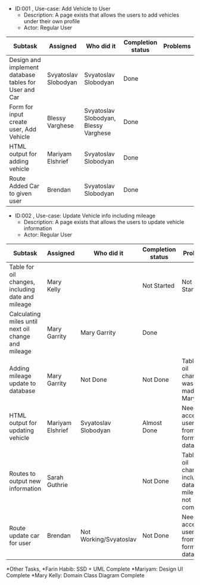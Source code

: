 * ID:001 , Use-case: Add Vehicle to User
    * Description: A page exists that allows the users to add vehicles under their own profile
    * Actor: Regular User
    
| Subtask     | Assigned    | Who did it         | Completion status |  Problems    | 
| ----------- | ----------- | ------------------ | ----------- | ----------- |
| Design and implement database tables for User and Car |Svyatoslav Slobodyan|Svyatoslav Slobodyan|Done||
| Form for input create user, Add Vehicle |Blessy Varghese|Svyatoslav Slobodyan, Blessy Varghese|Done||
| HTML output for adding vehicle |Mariyam Elshrief|Svyatoslav Slobodyan|Done||
| Route Added Car to given user|Brendan|Svyatoslav Slobodyan|Done||

* ID:002 , Use-case: Update Vehicle info including mileage
	* Description: A page exists that allows the users to update vehicle information
    * Actor: Regular User

| Subtask     | Assigned    | Who did it  | Completion status |  Problems   | 
| ----------- | ----------- | ------------------ | ----------- | ----------- |
| Table for oil changes, including date and mileage |Mary Kelly||Not Started|Not Started|
| Calculating miles until next oil change and mileage |Mary Garrity|Mary Garrity|Done||
| Adding mileage update to database |Mary Garrity|Not Done|Not Done|Table for oil changes was no made by Mary Kelly|
| HTML output for updating vehicle |Mariyam Elshrief|Svyatoslav Slobodyan|Almost Done|Needs to accept user input from forms into database|
| Routes to output new information |Sarah Guthrie||Not Done|Table for oil changes, including data and mileage not completed||
| Route update car for user |Brendan|Not Working/Svyatoslav|Not Done|Needs to accept user input from forms into database|
*Other Tasks,
    *Farin Habib: SSD + UML Complete
    *Mariyam: Design UI Complete
    *Mary Kelly: Domain Class Diagram Complete


